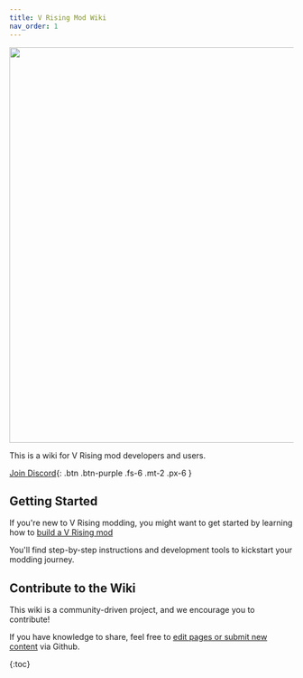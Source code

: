 ```yaml
---
title: V Rising Mod Wiki
nav_order: 1
---
```


<img src="https://github.com/user-attachments/assets/19c9b954-030d-403b-87f1-53cb1c2a96a5" width="700">

This is a wiki for V Rising mod developers and users. 

[Join Discord](https://vrisingmods.com/discord){: .btn .btn-purple .fs-6 .mt-2 .px-6 }

## Getting Started

If you're new to V Rising modding, you might want to get started by learning how to [build a V Rising mod](/dev/#how-to-make-a-vrising-mod) 

You'll find step-by-step instructions and development tools to kickstart your modding journey.

## Contribute to the Wiki
This wiki is a community-driven project, and we encourage you to contribute! 

If you have knowledge to share, feel free to [edit pages or submit new content](https://wiki.vrisingmods.com/editing.html) via Github.


{:toc}
